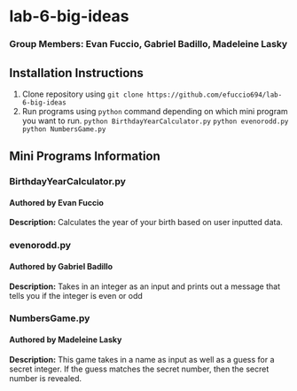 # lab-6-big-ideas
### Group Members: Evan Fuccio, Gabriel Badillo, Madeleine Lasky
## Installation Instructions
1. Clone repository using `git clone https://github.com/efuccio694/lab-6-big-ideas`
2. Run programs using `python` command depending on which mini program you want to run.
`python BirthdayYearCalculator.py`
   `python evenorodd.py`
  ` python NumbersGame.py`

## Mini Programs Information
### BirthdayYearCalculator.py
#### Authored by Evan Fuccio
   **Description:** Calculates the year of your birth based on user inputted data.
 
### evenorodd.py
#### Authored by Gabriel Badillo
**Description:** Takes in an integer as an input and prints out a message that tells you if the integer is even or odd

### NumbersGame.py 
#### Authored by Madeleine Lasky 
**Description:** This game takes in a name as input as well as a guess for a secret integer. If the guess matches the secret number, then the secret number is revealed.